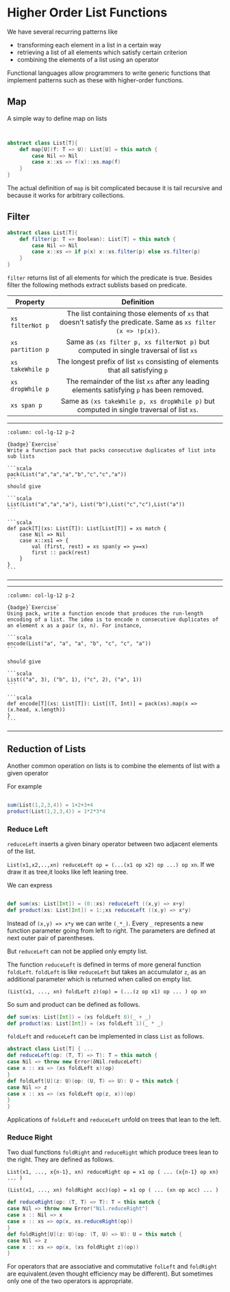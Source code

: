 # Higher Order List Functions

We have several recurring patterns like 

* transforming each element in a list in a certain way
* retrieving a list of all elements which satisfy certain criterion
* combining the elements of a list using an operator

Functional languages allow programmers to write generic functions that implement patterns such as these with higher-order functions.

## Map

A simple way to define map on lists

```scala


abstract class List[T]{
    def map[U](f: T => U): List[U] = this match {
        case Nil => Nil
        case x::xs => f(x)::xs.map(f)
    }
}

```

The actual definition of `map` is bit complicated because it is tail recursive and because it works for arbitrary collections.


## Filter

```scala
abstract class List[T]{
    def filter(p: T => Boolean): List[T] = this match {
        case Nil => Nil
        case x::xs => if p(x) x::xs.filter(p) else xs.filter(p)
    }
}

```

`filter` returns list of all elements for which the predicate is true. Besides filter the following methods extract sublists based on predicate.

| Property | Definition |
| ------------- |:-------------:|
| `xs filterNot p` | The list containing those elements of `xs` that doesn't satisfy the predicate. Same as `xs filter (x => !p(x))`.|
| `xs partition p` | Same as `(xs filter p, xs filterNot p)` but computed in single traversal of list `xs` |
| `xs takeWhile p` | The longest prefix of list `xs` consisting of elements that all satisfying `p`|
| `xs dropWhile p` | The remainder of the list `xs` after any leading elements satisfying `p` has been removed.|  
| `xs span p`| Same as `(xs takeWhile p, xs dropWhile p)` but computed in single traversal of list `xs`.|


---

````{panels}
:column: col-lg-12 p-2

{badge}`Exercise`
Write a function pack that packs consecutive duplicates of list into sub lists

```scala
pack(List("a","a","a","b","c","c","a"))
```
should give 

```scala
List(List("a","a","a"), List("b"),List("c","c"),List("a"))
```
````

````{dropdown} Solution
```scala
def pack[T](xs: List[T]): List[List[T]] = xs match {
    case Nil => Nil
    case x::xs1 => {
        val (first, rest) = xs span(y => y==x)
        first :: pack(rest)
    }
}
```
````
---

---

````{panels}
:column: col-lg-12 p-2

{badge}`Exercise`
Using pack, write a function encode that produces the run-length encoding of a list. The idea is to encode n consecutive duplicates of an element x as a pair (x, n). For instance,

```scala
encode(List("a", "a", "a", "b", "c", "c", "a"))
```

should give 

```scala
List(("a", 3), ("b", 1), ("c", 2), ("a", 1))
```

````

````{dropdown} Solution
```scala
def encode[T](xs: List[T]): List[(T, Int)] = pack(xs).map(x => (x.head, x.length))
}
```
````

---



## Reduction of Lists

Another common operation on lists is to combine the elements of list with a given operator 

For example

```scala

sum(List(1,2,3,4)) = 1+2+3+4
product(List(1,2,3,4)) = 1*2*3*4
```

### Reduce Left

`reduceLeft` inserts a given binary operator between two adjacent elements of the list.

`List(x1,x2,..,xn) reduceLeft op = (...(x1 op x2) op ...) op xn`. If we draw it as tree,it looks like left leaning tree.

We can express 


```scala

def sum(xs: List[Int]) = (0::xs) reduceLeft ((x,y) => x+y)
def product(xs: List[Int]) = 1:;xs reduceLeft ((x,y) => x*y)

```

Instead of `(x,y) => x*y` we can write `(_*_)`. Every `_` represents a new function parameter going from left to right. The parameters are defined at next outer pair of parentheses.

But `reduceLeft` can not be applied only empty list.

The function `reduceLeft` is defined in terms of more general function `foldLeft`. `foldLeft` is like `reduceLeft` but takes an accumulator `z`, as an additional parameter which is returned when called on empty list.

`(List(x1, ..., xn) foldLeft z)(op) = (...(z op x1) op ... ) op xn`

So sum and product can be defined as follows.

```scala
def sum(xs: List[Int]) = (xs foldLeft 0)(_ + _)
def product(xs: List[Int]) = (xs foldLeft 1)(_ * _)
```

`foldLeft` and `reduceLeft` can be implemented in class `List` as follows.

```scala
abstract class List[T] { ...
def reduceLeft(op: (T, T) => T): T = this match {
case Nil => throw new Error(ŏNil.reduceLeft)
case x :: xs => (xs foldLeft x)(op)
}
def foldLeft[U](z: U)(op: (U, T) => U): U = this match {
case Nil => z
case x :: xs => (xs foldLeft op(z, x))(op)
}
}
```


Applications of `foldLeft` and `reduceLeft` unfold on trees that lean to the left.


### Reduce Right

Two dual functions `foldRight` and `reduceRight` which produce trees lean to the right. They are defined as follows.

`List(x1, ..., x{n-1}, xn) reduceRight op = x1 op ( ... (x{n-1} op xn) ... )`

`(List(x1, ..., xn) foldRight acc)(op) = x1 op ( ... (xn op acc) ... )`

```scala
def reduceRight(op: (T, T) => T): T = this match {
case Nil => throw new Error("Nil.reduceRight")
case x :: Nil => x
case x :: xs => op(x, xs.reduceRight(op))
}
def foldRight[U](z: U)(op: (T, U) => U): U = this match {
case Nil => z
case x :: xs => op(x, (xs foldRight z)(op))
}
```


For operators that are associative and commutative `folLeft` and `foldRight` are equivalent.(even thought efficiency may be different). But sometimes only one of the two operators is appropriate.